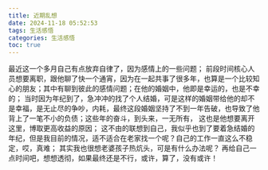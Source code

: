 ```yaml
---
title: 近期乱想
date: 2024-11-18 05:52:53
tags: 生活感悟
categories: 生活感悟
toc: true
---
```

最近这一个多月自己有点放弃自律了，因为感情上的一些问题； 
前段时间核心人员想要离职，跟他聊了快一个通宵，因为在一起共事了很多年，也算是一个比较知心的朋友；其中有聊到彼此的感情问题；在他的婚姻中，他即是幸运的，也是不幸的； 当时因为年纪到了，急冲冲的找了个人结婚，可是这样的婚姻带给他的却不是幸福，是无止尽的争吵，内耗，最终这段婚姻坚持了不到一年告破，也导致了他背上了一笔不小的负债；这些年的奋斗，到头来，一无所有， 这也是他想要离开这里，博取更高收益的原因；
这不由的联想到自己，我似乎也到了要着急结婚的年纪，但是我目前的情况，适不适合在老家找一个呢？自己的工作一直这么不稳定，哎，真难； 其实我也很想老婆孩子热炕头，可是有什么办法呢？
再给自己一点时间吧，想想透彻，如果最终还是不行，或许，算了，没有或许！

